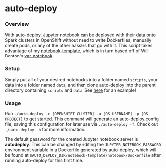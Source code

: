 # auto-deploy

### Overview
With auto-deploy, Jupyter notebook can be deployed with their data onto Spark clusters in OpenShift without need to write Dockerfiles, manually create pods, or any of the other hassles that go with it. This script takes advantage of my [notebook-template](https://github.com/RobGeada/notebook-template), which is in turn based off of Will Benton's [var-notebook](https://github.com/willb/var-notebook).

### Setup
Simply put all of your desired notebooks into a folder named `scripts`, your data into a folder named `data`, and then clone auto-deploy into the parent directory containing `scripts` and `data`. See [here](https://github.com/RobGeada/auto-deploy-template) for an example!

### Usage
Run `./auto-deploy -c [OPENSHIFT CLUSTER] -u [OS USERNAME] -p [OS PROJECT]` to get started. This command will generate an auto-deploy.config file, saving this configuration for later use via `./auto-deploy -f`. Check out `./auto-deploy -h` for more information.

The default password for the created Jupyter notebook server is **autodeploy**. This can be changed by editing the `JUPYTER_NOTEBOOK_PASSWORD` environment variable in a Dockerfile generated by auto-deploy, which will be found at `$AUTO_DEPLOY_DIR/notebook-template/notebook/Dockerfile` after running auto-deploy for this first time.
